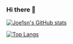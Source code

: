 ### Hi there 👋

[![Joe1sn's GitHub stats](https://github-readme-stats.vercel.app/api?username=Joe1sn&show_icons=true&theme=vue)](https://github.com/Joe1sn)

[![Top Langs](https://github-readme-stats.vercel.app/api/top-langs/?username=Joe1sn&layout=compact)](https://github.com/anuraghazra/github-readme-stats)

<!--
**Joe1sn/Joe1sn** is a ✨ _special_ ✨ repository because its `README.md` (this file) appears on your GitHub profile.

Here are some ideas to get you started:

- 🔭 I’m currently working on ...
- 🌱 I’m currently learning ...
- 👯 I’m looking to collaborate on ...
- 🤔 I’m looking for help with ...
- 💬 Ask me about ...
- 📫 How to reach me: ...
- 😄 Pronouns: ...
- ⚡ Fun fact: ...
-->
